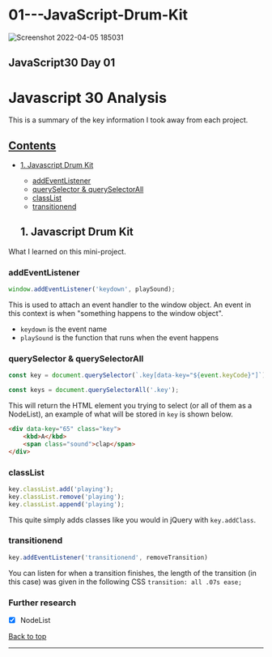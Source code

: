 # 01---JavaScript-Drum-Kit

![Screenshot 2022-04-05 185031](https://user-images.githubusercontent.com/91651054/161763195-fa1dc396-152c-48f1-93b2-a72f3731010d.png)

## JavaScript30 Day 01

# Javascript 30 Analysis

This is a summary of the key information I took away from each project.

## [Contents](#contents)

- [1. Javascript Drum Kit](#1-javascript-drum-kit)
    - [addEventListener](#addeventlistener)
    - [querySelector & querySelectorAll](#queryselector--queryselectorall)
    - [classList](#classlist)
    - [transitionend](#transitionend)
  
  ## 1. Javascript Drum Kit

What I learned on this mini-project.

### addEventListener

``` javascript
window.addEventListener('keydown', playSound);
```

This is used to attach an event handler to the window object. An event in this context is when "something happens to the window object".

- `keydown` is the event name
- `playSound` is the function that runs when the event happens

### querySelector & querySelectorAll

``` javascript
const key = document.querySelector(`.key[data-key="${event.keyCode}"]`);

const keys = document.querySelectorAll('.key');
```

This will return the HTML element you trying to select (or all of them as a NodeList), an example of what will be stored in `key` is shown below.

``` html
<div data-key="65" class="key">
    <kbd>A</kbd>
    <span class="sound">clap</span>
</div>
```

### classList

``` javascript
key.classList.add('playing');
key.classList.remove('playing');
key.classList.append('playing');
```

This quite simply adds classes like you would in jQuery with `key.addClass`.

### transitionend

``` javascript
key.addEventListener('transitionend', removeTransition)
```

You can listen for when a transition finishes, the length of the transition (in this case) was given in the following CSS `transition: all .07s ease;`

### Further research

- [x] NodeList

[Back to top](#contents)
*************
